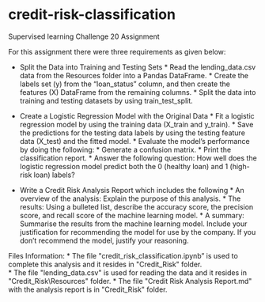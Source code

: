 # credit-risk-classification
Supervised learning Challenge 20 Assignment

For this assignment there were three requirements as given below:

* Split the Data into Training and Testing Sets
       * Read the lending_data.csv data from the Resources folder into a Pandas DataFrame.
       * Create the labels set (y) from the “loan_status” column, and then create the features (X) DataFrame from the remaining columns.
       * Split the data into training and testing datasets by using train_test_split.

* Create a Logistic Regression Model with the Original Data
       * Fit a logistic regression model by using the training data (X_train and y_train).
       * Save the predictions for the testing data labels by using the testing feature data (X_test) and the fitted model.
       * Evaluate the model’s performance by doing the following:
              * Generate a confusion matrix.
              * Print the classification report.
              * Answer the following question: How well does the logistic regression model predict both the 0 (healthy loan) and 1 (high-risk loan) labels?

* Write a Credit Risk Analysis Report which includes the following
       * An overview of the analysis: Explain the purpose of this analysis.
       * The results: Using a bulleted list, describe the accuracy score, the precision score, and recall score of the machine learning model.
       * A summary: Summarise the results from the machine learning model. Include your justification for recommending the model for use by the company. If you don’t recommend the model, justify your reasoning.

Files Information:
       * The file "credit_risk_classification.ipynb” is used to complete this analysis and it resides in "Credit_Risk" folder.       
       * The file "lending_data.csv" is used for reading the data and it resides in "Credit_Risk\Resources" folder.
       * The file "Credit Risk Analysis Report.md" with the analysis report is in "Credit_Risk" folder.
